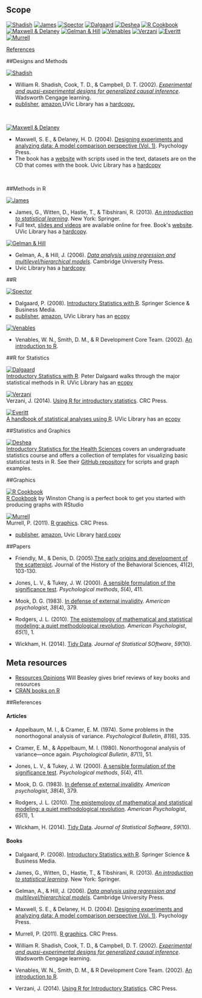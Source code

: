 ## Scope
 

[![Shadish](./materials/texts/images/shadish.png)](http://impact.cgiar.org/pdf/147.pdf) [![James](./materials/texts/images/james.png)]() [![Spector](./materials/texts/images/spector.png)]() [![Dalgaard](./materials/texts/images/dalgaard.png)]() [![Deshea](./materials/texts/images/deshea.png)]() [![R Cookbook](./materials/texts/images/chang.png)]()   
[![Maxwell & Delaney](./materials/texts/images/maxwell.png)]() [![Gelman & Hill](./materials/texts/images/gelman.png)]() [![Venables](./materials/texts/images/venables.png)]()  [![Verzani](./materials/texts/images/verzani.png)]() [![Everitt](./materials/texts/images/everitt.png)]() [![Murrell](./materials/texts/images/murrell.png)]()    


[References](./library.md#references)

##Designs and Methods

[![Shadish](./materials/texts/images/shadish.png)](http://impact.cgiar.org/pdf/147.pdf)    
- William R. Shadish, Cook, T. D., & Campbell, D. T. (2002). [*Experimental and quasi-experimental designs for generalized causal inference*](https://scholar.google.ca/scholar?q=Experimental+and+quasi-experimental+designs+for+generalized+causal+inference&btnG=&hl=en&as_sdt=0%2C5). Wadsworth Cengage learning.   
- [publisher](http://shop.oreilly.com/product/9780596809164.do),  [amazon](http://www.amazon.com/Experimental-Quasi-Experimental-Designs-Generalized-Inference/dp/0395615569/ref=sr_1_1?ie=UTF8&qid=1435984771&sr=8-1&keywords=shadish+cook+and+campbell&pebp=1435984771016&perid=1DMRH03RWE7YCWQZE31Z),UVic Library has a [hardcopy](http://voyager.library.uvic.ca/vwebv/holdingsInfo?bibId=1328797)[.](https://drive.google.com/file/d/0B8KlNxv-FHyjdVNmdm9ZZDloMDQ/view?usp=sharing)  

</br>

[![Maxwell & Delaney](./materials/texts/images/maxwell.png)](https://books.google.ca/books?id=gKZbD3lL88AC&printsec=frontcover#v=onepage&q&f=false)   
- Maxwell, S. E., & Delaney, H. D. (2004). [Designing experiments and analyzing data: A model comparison perspective (Vol. 1)](https://books.google.ca/books?id=gKZbD3lL88AC&printsec=frontcover#v=onepage&q&f=false). Psychology Press.    
- The book has a [website](http://www.designingexperiments.com/) with  scripts used in the text, datasets are on the CD that comes with the book. Uvic Library has a [hardcopy](http://voyager.library.uvic.ca/vwebv/holdingsInfo?bibId=1337909)

</br>
 
##Methods in R

[![James](./materials/texts/images/james.png)](http://www-bcf.usc.edu/~gareth/ISL/ISLR%20First%20Printing.pdf)     
- James, G., Witten, D., Hastie, T., & Tibshirani, R. (2013). [*An introduction to statistical learning*](https://scholar.google.ca/scholar?q=An+introduction+to+statistical+learning&btnG=&hl=en&as_sdt=0%2C5). New York: Springer.   
- Full text, [slides and videos](http://www.dataschool.io/15-hours-of-expert-machine-learning-videos/) are available online for free. Book's [website](http://www.statlearning.com). UVic Library has a [hardcopy](http://voyager.library.uvic.ca/vwebv/holdingsInfo?bibId=3011282).  


[![Gelman & Hill](./materials/texts/images/gelman.png)](http://www.amazon.com/Analysis-Regression-Multilevel-Hierarchical-Models/dp/052168689X/ref=sr_1_1?ie=UTF8&qid=1435941155&sr=8-1&keywords=gelman+and+hill&pebp=1435941155428&perid=00K1D3Y3KKE3XF87ED1B)     
- Gelman, A., & Hill, J. (2006). [*Data analysis using regression and multilevel/hierarchical models*](http://www-bcf.usc.edu/~gareth/ISL/). Cambridge University Press.   
- Uvic Library has a [hardcopy](http://voyager.library.uvic.ca/vwebv/holdingsInfo?bibId=1553520)    


##R

[![Spector](./materials/texts/images/spector.png)](http://down.cenet.org.cn/upfile/28/200612374427146.pdf)  
- Dalgaard, P. (2008). [Introductory Statistics with R](https://scholar.google.ca/scholar?hl=en&q=data+manipulation+with+R&btnG=&as_sdt=1%2C5&as_sdtp=). Springer Science & Business Media.  
- [publisher](http://www.springer.com/us/book/9780387747309), [amazon](http://www.amazon.com/Data-Manipulation-R-Use/dp/0387747303/ref=sr_1_1?ie=UTF8&qid=1435985565&sr=8-1&keywords=data+manipulation+with+r&pebp=1435985565937&perid=09BPKFCSYR1GTK7HR0MC), UVic Library has an [ecopy](http://link.springer.com.ezproxy.library.uvic.ca/book/10.1007%2F978-0-387-74731-6)  


[![Venables](./materials/texts/images/venables.png)](http://www.ms.uky.edu/~molzon/courses/ma320/R/Introduction-to-R.pdf)
- Venables, W. N., Smith, D. M., & R Development Core Team. (2002). [An introduction to R](https://scholar.google.ca/scholar?q=An+introduction+to+R&btnG=&hl=en&as_sdt=0%2C5).

##R for Statistics

[![Dalgaard](./materials/texts/images/dalgaard.png)](http://www.springer.com/us/book/9780387790534)   
[Introductory Statistics with R](http://down.cenet.org.cn/upfile/28/200612374427146.pdf). Peter Dalgaard walks through the major statistical methods in R. UVic Library has an [ecopy](http://link.springer.com.ezproxy.library.uvic.ca/book/10.1007%2F978-0-387-79054-1)


[![Verzani](./materials/texts/images/verzani.png)](https://www.crcpress.com/Using-R-for-Introductory-Statistics-Second-Edition/Verzani/9781466590731)   
Verzani, J. (2014). [Using R for introductory statistics](https://cran.r-project.org/doc/contrib/Verzani-SimpleR.pdf). CRC Press.


[![Everitt](./materials/texts/images/everitt.png)](http://www.amazon.com/Handbook-Statistical-Analyses-Using-Second/dp/1420079336/ref=sr_1_2?ie=UTF8&qid=1435986045&sr=8-2&keywords=A+Handbook+of+Statistical+Analyses+Using+R&pebp=1435986048108&perid=177DZ3S2R9QC4EQ6H5TD)   
[A handbook of statistical analyses using R](http://xa.yimg.com/kq/groups/16412409/783160322/name/A%2BHandbook%2Bof%2BStatistical%2BAnalyses%2BUsing%2BR.pdf). UVic Library has an [ecopy](http://voyager.library.uvic.ca/vwebv/holdingsInfo?bibId=1551977
)  


##Statistics and Graphics

[![Deshea](./materials/texts/images/deshea.png)](http://www.amazon.com/Introductory-Statistics-Health-Sciences-DeShea/dp/1466565330/ref=sr_1_1?ie=UTF8&qid=1435986355&sr=8-1&keywords=Introductory+Statistics+for+the+Health+Sciences&pebp=1435986356585&perid=14VVYKK768NKSE8AB6RE)     
[Introductory Statistics for the Health Sciences](http://desheastats.com/) covers an undergraduate statistics course and offers a collection of templates for visualizing basic statistical tests in R. See their [GitHub repository](https://github.com/OuhscBbmc/DeSheaToothakerIntroStats) for scripts and graph examples.

##Graphics

[![R Cookbook](./materials/texts/images/chang.png)](http://www.amazon.ca/R-Graphics-Cookbook-Winston-Chang/dp/1449316956)   
[R Cookbook](http://shop.oreilly.com/product/9780596809164.do) by Winston Chang  is a perfect book to get you started with producing graphs with RStudio   


[![Murrell](./materials/texts/images/murrell.png)](https://www.stat.auckland.ac.nz/~paul/RG2e/)  
Murrell, P. (2011). [R graphics](http://www.e-reading.club/bookreader.php/137370/C486x_C06.pdf). CRC Press.


- [publisher](), [amazon](), Uvic Library [hard copy]()

##Papers
- Friendly, M., & Denis, D. (2005).[The early origins and development of the scatterplot](http://euclid.psych.yorku.ca/datavis.ca/papers/friendly-scat.pdf). Journal of the History of the Behavioral Sciences, 41(2), 103-130.

- Jones, L. V., & Tukey, J. W. (2000). [A sensible formulation of the significance test](http://forrest.psych.unc.edu/jones-tukey112399.html). *Psychological methods*, *5*(4), 411.
 
- Mook, D. G. (1983). [In defense of external invalidity](http://www.vanderbilt.edu/psychological_sciences/graduate/programs/quantitative-methods/quantitative-content/mook_1983.pdf). *American psychologist*, *38*(4), 379.
 
- Rodgers, J. L. (2010). [The epistemology of mathematical and statistical modeling: a quiet methodological revolution](http://www.researchgate.net/profile/Joe_Rodgers/publication/40906532_The_epistemology_of_mathematical_and_statistical_modeling_a_quiet_methodological_revolution/links/546b68ae0cf2f5eb18091cbd.pdf). *American Psychologist*, *65*(1), 1.

- Wickham, H. (2014). [Tidy Data](http://www.jstatsoft.org/v59/i10/paper). *Journal of Statistical SOftware*, *59*(10). 


## Meta resources
- [Resources Opinions](https://github.com/OuhscBbmc/RedcapExamplesAndPatterns/blob/master/DocumentationGlobal/ResourcesOpinions.md)  Will Beasley gives  brief reviews of key books and resources    
- [CRAN books on R]()





##References


#### Articles  

- Appelbaum, M. I., & Cramer, E. M. (1974). Some problems in the nonorthogonal analysis of variance. *Psychological Bulletin*, *81*(6), 335.

- Cramer, E. M., & Appelbaum, M. I. (1980). Nonorthogonal analysis of variance—once again. *Psychological Bulletin*, *87*(1), 51.
 
- Jones, L. V., & Tukey, J. W. (2000). [A sensible formulation of the significance test](http://forrest.psych.unc.edu/jones-tukey112399.html). *Psychological methods*, *5*(4), 411.
 
- Mook, D. G. (1983). [In defense of external invalidity](http://www.vanderbilt.edu/psychological_sciences/graduate/programs/quantitative-methods/quantitative-content/mook_1983.pdf). *American psychologist*, *38*(4), 379.
 
- Rodgers, J. L. (2010). [The epistemology of mathematical and statistical modeling: a quiet methodological revolution](http://www.researchgate.net/profile/Joe_Rodgers/publication/40906532_The_epistemology_of_mathematical_and_statistical_modeling_a_quiet_methodological_revolution/links/546b68ae0cf2f5eb18091cbd.pdf). *American Psychologist*, *65*(1), 1.

- Wickham, H. (2014). [Tidy Data](http://www.jstatsoft.org/v59/i10/paper). *Journal of Statistical Software*, *59*(10). 


#### Books

- Dalgaard, P. (2008). [Introductory Statistics with R](http://down.cenet.org.cn/upfile/28/200612374427146.pdf). Springer Science & Business Media.

- James, G., Witten, D., Hastie, T., & Tibshirani, R. (2013). [*An introduction to statistical learning*](http://www-bcf.usc.edu/~gareth/ISL/ISLR%20First%20Printing.pdf). New York: Springer.

- Gelman, A., & Hill, J. (2006). [*Data analysis using regression and multilevel/hierarchical models*](). Cambridge University Press.

- Maxwell, S. E., & Delaney, H. D. (2004). [Designing experiments and analyzing data: A model comparison perspective (Vol. 1)](https://books.google.ca/books?id=gKZbD3lL88AC&printsec=frontcover#v=onepage&q&f=false). Psychology Press.
 
- Murrell, P. (2011). [R graphics](http://www.e-reading.club/bookreader.php/137370/C486x_C06.pdf). CRC Press.

- William R. Shadish, Cook, T. D., & Campbell, D. T. (2002). [*Experimental and quasi-experimental designs for generalized causal inference*](http://impact.cgiar.org/pdf/147.pdf). Wadsworth Cengage learning.

- Venables, W. N., Smith, D. M., & R Development Core Team. (2002). [An introduction to R](http://www.ms.uky.edu/~molzon/courses/ma320/R/Introduction-to-R.pdf).

- Verzani, J. (2014). [Using R for Introductory Statistics](https://cran.r-project.org/doc/contrib/Verzani-SimpleR.pdf). CRC Press.
 

 
